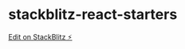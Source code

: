 # stackblitz-react-starters

[Edit on StackBlitz ⚡️](https://stackblitz.com/edit/stackblitz-starters-pvgdt5)